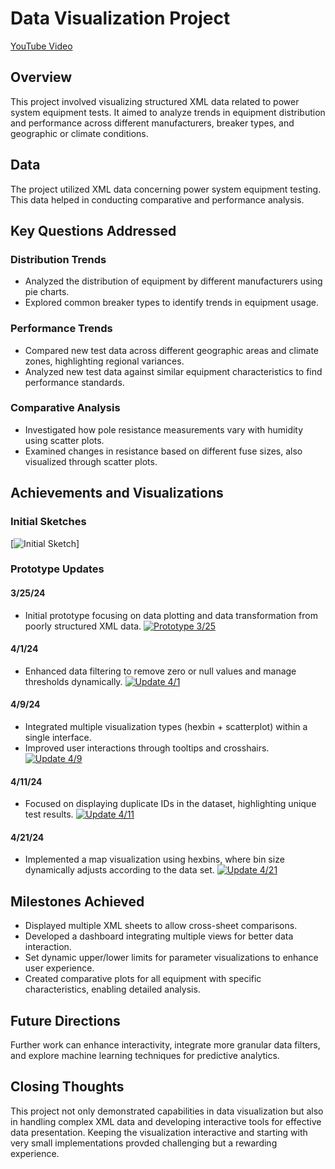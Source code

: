# Data Visualization Project

[YouTube Video](https://youtu.be/BU-BCVkl6BM)

## Overview
This project involved visualizing structured XML data related to power system equipment tests. It aimed to analyze trends in equipment distribution and performance across different manufacturers, breaker types, and geographic or climate conditions.

## Data
The project utilized XML data concerning power system equipment testing. This data helped in conducting comparative and performance analysis.

## Key Questions Addressed
### Distribution Trends
- Analyzed the distribution of equipment by different manufacturers using pie charts.
- Explored common breaker types to identify trends in equipment usage.

### Performance Trends
- Compared new test data across different geographic areas and climate zones, highlighting regional variances.
- Analyzed new test data against similar equipment characteristics to find performance standards.

### Comparative Analysis
- Investigated how pole resistance measurements vary with humidity using scatter plots.
- Examined changes in resistance based on different fuse sizes, also visualized through scatter plots.

## Achievements and Visualizations
### Initial Sketches
[![Initial Sketch](https://github.com/Sanspareil-III/dataviz-project-template-proposal/assets/124217150/8c947169-bac6-48fb-85a9-4c7a535ab3e7)]

### Prototype Updates
#### 3/25/24
- Initial prototype focusing on data plotting and data transformation from poorly structured XML data.
[![Prototype 3/25](https://github.com/Sanspareil-III/dataviz-project-template-proposal/assets/124217150/f2183f3d-0863-404b-b943-25d35012aedb)](https://vizhub.com/Sanspareil-III/6e0f4fed1b21422db94256a75bf222de)

#### 4/1/24
- Enhanced data filtering to remove zero or null values and manage thresholds dynamically.
[![Update 4/1](https://github.com/Sanspareil-III/dataviz-project-template-proposal/assets/124217150/c4523f9e-f61c-46b6-8d49-134f61659314)]([https://vizhub.com/Sanspareil-III/fe5afa45a1ef438c974de1237fa3a200](https://vizhub.com/Sanspareil-III/6e0f4fed1b21422db94256a75bf222de))

#### 4/9/24
- Integrated multiple visualization types (hexbin + scatterplot) within a single interface.
- Improved user interactions through tooltips and crosshairs.
[![Update 4/9](https://github.com/Sanspareil-III/dataviz-project-template-proposal/assets/124217150/34b5d8d8-882e-48bf-8de6-f3c7121df4a3)]([https://vizhub.com/Sanspareil-III/fe5afa45a1ef438c974de1237fa3a200](https://vizhub.com/Sanspareil-III/6e0f4fed1b21422db94256a75bf222de))

#### 4/11/24
- Focused on displaying duplicate IDs in the dataset, highlighting unique test results.
[![Update 4/11](https://github.com/Sanspareil-III/dataviz-project-template-proposal/assets/124217150/275122c7-fd23-4677-a5a8-12de1f25cfc1)](https://vizhub.com/Sanspareil-III/fe5afa45a1ef438c974de1237fa3a200)

#### 4/21/24
- Implemented a map visualization using hexbins, where bin size dynamically adjusts according to the data set.
[![Update 4/21](https://github.com/Sanspareil-III/dataviz-project-template-proposal/assets/124217150/769336ed-0e68-4ccd-a4c5-3a5fd6c26b65)](https://vizhub.com/Sanspareil-III/fe5afa45a1ef438c974de1237fa3a200)

## Milestones Achieved
- Displayed multiple XML sheets to allow cross-sheet comparisons.
- Developed a dashboard integrating multiple views for better data interaction.
- Set dynamic upper/lower limits for parameter visualizations to enhance user experience.
- Created comparative plots for all equipment with specific characteristics, enabling detailed analysis.

## Future Directions
Further work can enhance interactivity, integrate more granular data filters, and explore machine learning techniques for predictive analytics.

## Closing Thoughts
This project not only demonstrated capabilities in data visualization but also in handling complex XML data and developing interactive tools for effective data presentation. 
Keeping the visualization interactive and starting with very small implementations provded challenging but a rewarding experience.
